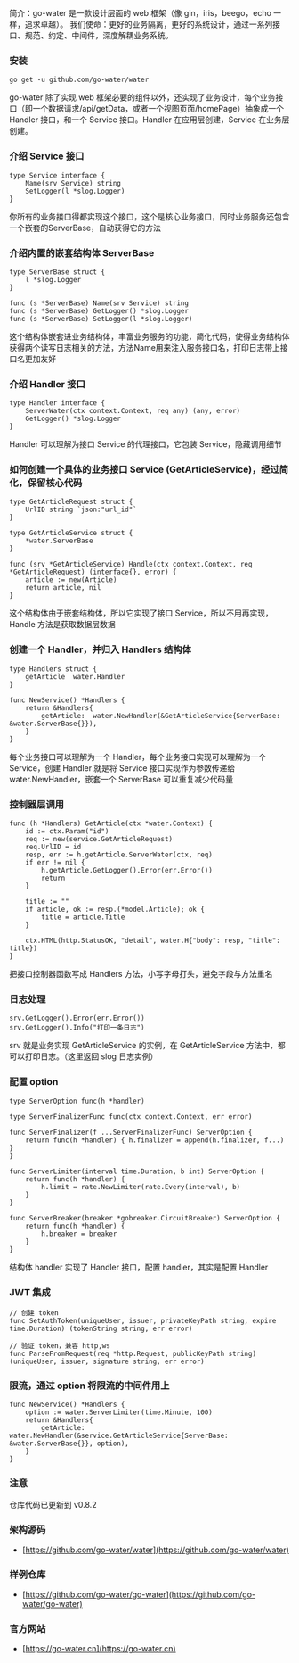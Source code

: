 简介：go-water 是一款设计层面的 web 框架（像 gin，iris，beego，echo 一样，追求卓越）。 我们使命：更好的业务隔离，更好的系统设计，通过一系列接口、规范、约定、中间件，深度解耦业务系统。

### 安装
```
go get -u github.com/go-water/water
```
go-water 除了实现 web 框架必要的组件以外，还实现了业务设计，每个业务接口（即一个数据请求/api/getData，或者一个视图页面/homePage）抽象成一个 Handler 接口，和一个 Service 接口。Handler 在应用层创建，Service 在业务层创建。

### 介绍 Service 接口
```
type Service interface {
	Name(srv Service) string
	SetLogger(l *slog.Logger)
}
```
你所有的业务接口得都实现这个接口，这个是核心业务接口，同时业务服务还包含一个嵌套的ServerBase，自动获得它的方法

### 介绍内置的嵌套结构体 ServerBase
```
type ServerBase struct {
	l *slog.Logger
}

func (s *ServerBase) Name(srv Service) string
func (s *ServerBase) GetLogger() *slog.Logger
func (s *ServerBase) SetLogger(l *slog.Logger)
```
这个结构体嵌套进业务结构体，丰富业务服务的功能，简化代码，使得业务结构体获得两个读写日志相关的方法，方法Name用来注入服务接口名，打印日志带上接口名更加友好

### 介绍 Handler 接口
```
type Handler interface {
	ServerWater(ctx context.Context, req any) (any, error)
	GetLogger() *slog.Logger
}
```
Handler 可以理解为接口 Service 的代理接口，它包装 Service，隐藏调用细节

### 如何创建一个具体的业务接口 Service (GetArticleService)，经过简化，保留核心代码
```
type GetArticleRequest struct {
	UrlID string `json:"url_id"`
}

type GetArticleService struct {
	*water.ServerBase
}

func (srv *GetArticleService) Handle(ctx context.Context, req *GetArticleRequest) (interface{}, error) {
	article := new(Article)
	return article, nil
}
```
这个结构体由于嵌套结构体，所以它实现了接口 Service，所以不用再实现，Handle 方法是获取数据层数据

### 创建一个 Handler，并归入 Handlers 结构体
```
type Handlers struct {
	getArticle  water.Handler
}

func NewService() *Handlers {
	return &Handlers{
		getArticle:  water.NewHandler(&GetArticleService{ServerBase: &water.ServerBase{}}),
	}
}
```
每个业务接口可以理解为一个 Handler，每个业务接口实现可以理解为一个 Service，创建 Handler 就是将 Service 接口实现作为参数传递给 water.NewHandler，嵌套一个 ServerBase 可以重复减少代码量

### 控制器层调用
```
func (h *Handlers) GetArticle(ctx *water.Context) {
	id := ctx.Param("id")
	req := new(service.GetArticleRequest)
	req.UrlID = id
	resp, err := h.getArticle.ServerWater(ctx, req)
	if err != nil {
		h.getArticle.GetLogger().Error(err.Error())
		return
	}

	title := ""
	if article, ok := resp.(*model.Article); ok {
		title = article.Title
	}

	ctx.HTML(http.StatusOK, "detail", water.H{"body": resp, "title": title})
}
```
把接口控制器函数写成 Handlers 方法，小写字母打头，避免字段与方法重名

### 日志处理
```
srv.GetLogger().Error(err.Error())
srv.GetLogger().Info("打印一条日志")
```
srv 就是业务实现 GetArticleService 的实例，在 GetArticleService 方法中，都可以打印日志。（这里返回 slog 日志实例）

### 配置 option
```
type ServerOption func(h *handler)

type ServerFinalizerFunc func(ctx context.Context, err error)

func ServerFinalizer(f ...ServerFinalizerFunc) ServerOption {
	return func(h *handler) { h.finalizer = append(h.finalizer, f...) }
}

func ServerLimiter(interval time.Duration, b int) ServerOption {
	return func(h *handler) {
		h.limit = rate.NewLimiter(rate.Every(interval), b)
	}
}

func ServerBreaker(breaker *gobreaker.CircuitBreaker) ServerOption {
	return func(h *handler) {
		h.breaker = breaker
	}
}
```
结构体 handler 实现了 Handler 接口，配置 handler，其实是配置 Handler

### JWT 集成
```
// 创建 token
func SetAuthToken(uniqueUser, issuer, privateKeyPath string, expire time.Duration) (tokenString string, err error)

// 验证 token，兼容 http,ws
func ParseFromRequest(req *http.Request, publicKeyPath string) (uniqueUser, issuer, signature string, err error)
```

### 限流，通过 option 将限流的中间件用上
```
func NewService() *Handlers {
	option := water.ServerLimiter(time.Minute, 100)
	return &Handlers{
		getArticle:  water.NewHandler(&service.GetArticleService{ServerBase: &water.ServerBase{}}, option),
	}
}
```

### 注意
仓库代码已更新到 v0.8.2

### 架构源码
+ [https://github.com/go-water/water](https://github.com/go-water/water)

### 样例仓库
+ [https://github.com/go-water/go-water](https://github.com/go-water/go-water)

### 官方网站
+ [https://go-water.cn](https://go-water.cn)